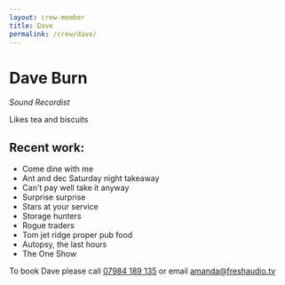 ```yaml
---
layout: crew-member
title: Dave
permalink: /crew/dave/
---
```


# Dave Burn
_Sound Recordist_

Likes tea and biscuits

## Recent work:
+ Come dine with me
+ Ant and dec Saturday night takeaway 
+ Can't pay well take it anyway
+ Surprise surprise
+ Stars at your service
+ Storage hunters
+ Rogue traders
+ Tom jet ridge proper pub food
+ Autopsy, the last hours
+ The One Show 

To book Dave please call [07984 189 135](tel:+447984189135) or email [amanda@freshaudio.tv](mailto:amanda@freshaudio.tv)